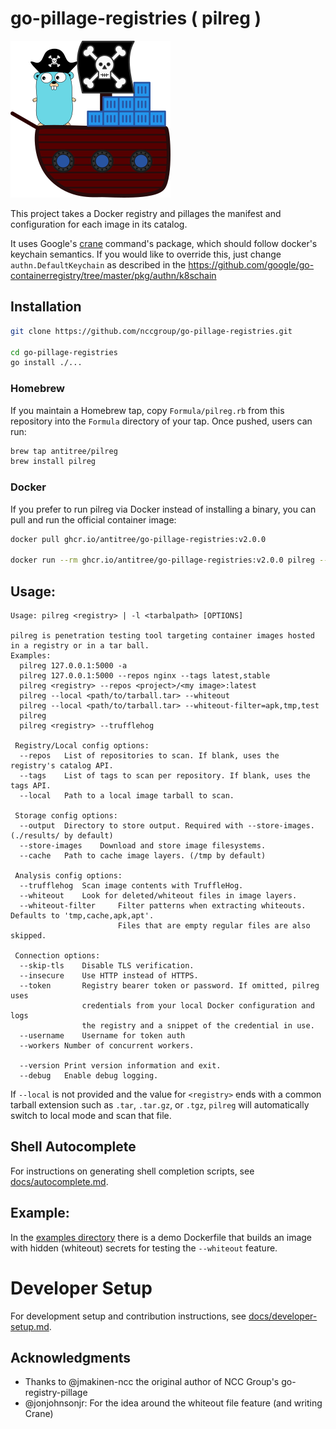 # go-pillage-registries ( pilreg )

![go-pillage-registries logo](docs/images/logo-small.png)

This project takes a Docker registry and pillages the manifest and configuration for each image in its catalog.

It uses Google's [crane](https://github.com/google/go-containerregistry/blob/master/cmd/crane/doc/crane.md) command's package, which should follow docker's keychain semantics.
If you would like to override this, just change `authn.DefaultKeychain` as described in the <https://github.com/google/go-containerregistry/tree/master/pkg/authn/k8schain>

## Installation

```bash
git clone https://github.com/nccgroup/go-pillage-registries.git

cd go-pillage-registries
go install ./...

```

### Homebrew

If you maintain a Homebrew tap, copy `Formula/pilreg.rb` from this
repository into the `Formula` directory of your tap. Once pushed, users can
run:

```bash
brew tap antitree/pilreg
brew install pilreg
```

### Docker

If you prefer to run pilreg via Docker instead of installing a binary, you
can pull and run the official container image:

```bash
docker pull ghcr.io/antitree/go-pillage-registries:v2.0.0

docker run --rm ghcr.io/antitree/go-pillage-registries:v2.0.0 pilreg --help
```

## Usage:

```
Usage: pilreg <registry> | -l <tarbalpath> [OPTIONS]

pilreg is penetration testing tool targeting container images hosted in a registry or in a tar ball.
Examples:
  pilreg 127.0.0.1:5000 -a
  pilreg 127.0.0.1:5000 --repos nginx --tags latest,stable
  pilreg <registry> --repos <project>/<my image>:latest
  pilreg --local <path/to/tarball.tar> --whiteout
  pilreg --local <path/to/tarball.tar> --whiteout-filter=apk,tmp,test
  pilreg 
  pilreg <registry> --trufflehog

 Registry/Local config options:
  --repos	List of repositories to scan. If blank, uses the registry's catalog API.
  --tags	List of tags to scan per repository. If blank, uses the tags API.
  --local	Path to a local image tarball to scan.

 Storage config options:
  --output	Directory to store output. Required with --store-images.(./results/ by default)
  --store-images	Download and store image filesystems.
  --cache	Path to cache image layers. (/tmp by default)

 Analysis config options:
  --trufflehog	Scan image contents with TruffleHog.
  --whiteout	Look for deleted/whiteout files in image layers.
  --whiteout-filter     Filter patterns when extracting whiteouts. Defaults to 'tmp,cache,apk,apt'.
                        Files that are empty regular files are also skipped.

 Connection options:
  --skip-tls	Disable TLS verification.
  --insecure	Use HTTP instead of HTTPS.
  --token       Registry bearer token or password. If omitted, pilreg uses
                credentials from your local Docker configuration and logs
                the registry and a snippet of the credential in use.
  --username	Username for token auth
  --workers	Number of concurrent workers.

  --version	Print version information and exit.
  --debug	Enable debug logging.
```
If `--local` is not provided and the value for `<registry>` ends with a common tarball extension such as `.tar`, `.tar.gz`, or `.tgz`, `pilreg` will automatically switch to local mode and scan that file.

## Shell Autocomplete

For instructions on generating shell completion scripts, see [docs/autocomplete.md](docs/autocomplete.md).

## Example:

In the [examples directory](docs/examples/) there is a demo Dockerfile that builds an image
with hidden (whiteout) secrets for testing the `--whiteout` feature.

# Developer Setup

For development setup and contribution instructions, see [docs/developer-setup.md](docs/developer-setup.md).

## Acknowledgments
* Thanks to @jmakinen-ncc the original author of NCC Group's go-registry-pillage
* @jonjohnsonjr: For the idea around the whiteout file feature (and writing Crane)

